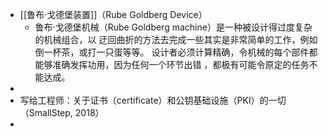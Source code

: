 - [[鲁布·戈德堡装置]]（Rube Goldberg Device）
	- 鲁布·戈德堡机械（Rube Goldberg machine）是一种被设计得过度复杂的机械组合，以 迂回曲折的方法去完成一些其实是非常简单的工作，例如倒一杯茶，或打一只蛋等等。 设计者必须计算精确，令机械的每个部件都能够准确发挥功用，因为任何一个环节出错 ，都极有可能令原定的任务不能达成。
-
- 写给工程师：关于证书（certificate）和公钥基础设施（PKI）的一切（SmallStep, 2018）
-